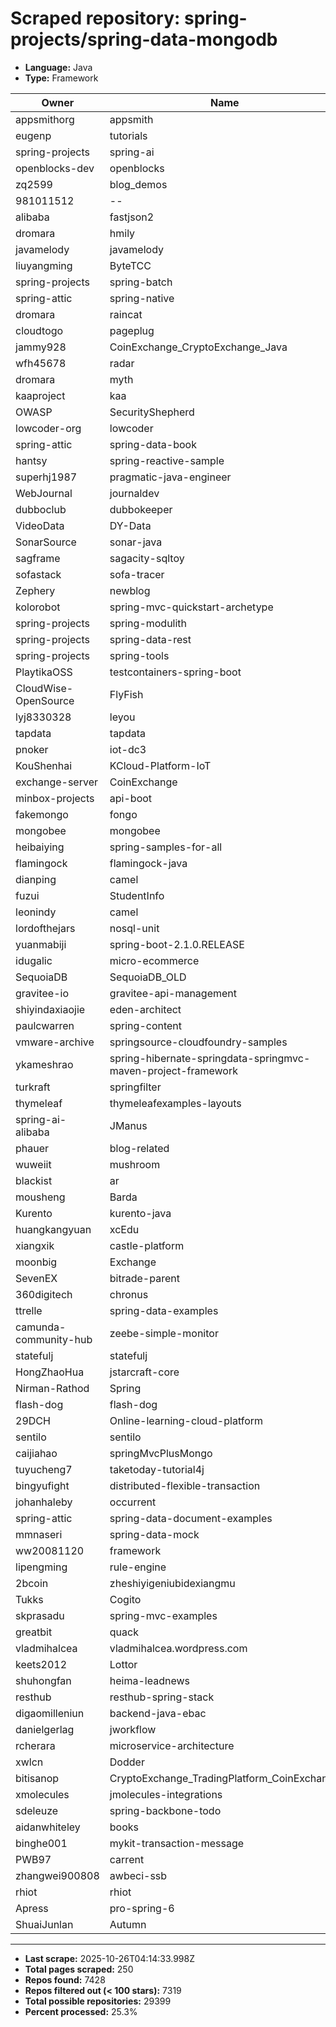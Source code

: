 # Scraped repository: spring-projects/spring-data-mongodb
* **Language:** Java
* **Type:** Framework

| Owner | Name | Stars | Forks | URL |
|---|---|---|---|---|
| appsmithorg | appsmith | 38275 | 4309 | [link](https://github.com/appsmithorg/appsmith) |
| eugenp | tutorials | 37287 | 54058 | [link](https://github.com/eugenp/tutorials) |
| spring-projects | spring-ai | 7007 | 1973 | [link](https://github.com/spring-projects/spring-ai) |
| openblocks-dev | openblocks | 6152 | 396 | [link](https://github.com/openblocks-dev/openblocks) |
| zq2599 | blog_demos | 4727 | 1904 | [link](https://github.com/zq2599/blog_demos) |
| 981011512 | -- | 4629 | 2253 | [link](https://github.com/981011512/--) |
| alibaba | fastjson2 | 4176 | 540 | [link](https://github.com/alibaba/fastjson2) |
| dromara | hmily | 4163 | 1406 | [link](https://github.com/dromara/hmily) |
| javamelody | javamelody | 3028 | 753 | [link](https://github.com/javamelody/javamelody) |
| liuyangming | ByteTCC | 2894 | 911 | [link](https://github.com/liuyangming/ByteTCC) |
| spring-projects | spring-batch | 2874 | 2449 | [link](https://github.com/spring-projects/spring-batch) |
| spring-attic | spring-native | 2717 | 348 | [link](https://github.com/spring-attic/spring-native) |
| dromara | raincat | 1911 | 658 | [link](https://github.com/dromara/raincat) |
| cloudtogo | pageplug | 1904 | 325 | [link](https://github.com/cloudtogo/pageplug) |
| jammy928 | CoinExchange_CryptoExchange_Java | 1601 | 1258 | [link](https://github.com/jammy928/CoinExchange_CryptoExchange_Java) |
| wfh45678 | radar | 1564 | 500 | [link](https://github.com/wfh45678/radar) |
| dromara | myth | 1487 | 595 | [link](https://github.com/dromara/myth) |
| kaaproject | kaa | 1429 | 469 | [link](https://github.com/kaaproject/kaa) |
| OWASP | SecurityShepherd | 1407 | 490 | [link](https://github.com/OWASP/SecurityShepherd) |
| lowcoder-org | lowcoder | 1399 | 280 | [link](https://github.com/lowcoder-org/lowcoder) |
| spring-attic | spring-data-book | 1380 | 1133 | [link](https://github.com/spring-attic/spring-data-book) |
| hantsy | spring-reactive-sample | 1358 | 463 | [link](https://github.com/hantsy/spring-reactive-sample) |
| superhj1987 | pragmatic-java-engineer | 1342 | 235 | [link](https://github.com/superhj1987/pragmatic-java-engineer) |
| WebJournal | journaldev | 1334 | 1956 | [link](https://github.com/WebJournal/journaldev) |
| dubboclub | dubbokeeper | 1280 | 681 | [link](https://github.com/dubboclub/dubbokeeper) |
| VideoData | DY-Data | 1250 | 368 | [link](https://github.com/VideoData/DY-Data) |
| SonarSource | sonar-java | 1181 | 703 | [link](https://github.com/SonarSource/sonar-java) |
| sagframe | sagacity-sqltoy | 1144 | 188 | [link](https://github.com/sagframe/sagacity-sqltoy) |
| sofastack | sofa-tracer | 1127 | 383 | [link](https://github.com/sofastack/sofa-tracer) |
| Zephery | newblog | 1098 | 342 | [link](https://github.com/Zephery/newblog) |
| kolorobot | spring-mvc-quickstart-archetype | 1043 | 472 | [link](https://github.com/kolorobot/spring-mvc-quickstart-archetype) |
| spring-projects | spring-modulith | 1017 | 174 | [link](https://github.com/spring-projects/spring-modulith) |
| spring-projects | spring-data-rest | 936 | 563 | [link](https://github.com/spring-projects/spring-data-rest) |
| spring-projects | spring-tools | 922 | 219 | [link](https://github.com/spring-projects/spring-tools) |
| PlaytikaOSS | testcontainers-spring-boot | 872 | 244 | [link](https://github.com/PlaytikaOSS/testcontainers-spring-boot) |
| CloudWise-OpenSource | FlyFish | 869 | 192 | [link](https://github.com/CloudWise-OpenSource/FlyFish) |
| lyj8330328 | leyou | 636 | 436 | [link](https://github.com/lyj8330328/leyou) |
| tapdata | tapdata | 610 | 126 | [link](https://github.com/tapdata/tapdata) |
| pnoker | iot-dc3 | 602 | 205 | [link](https://github.com/pnoker/iot-dc3) |
| KouShenhai | KCloud-Platform-IoT | 590 | 145 | [link](https://github.com/KouShenhai/KCloud-Platform-IoT) |
| exchange-server | CoinExchange | 565 | 308 | [link](https://github.com/exchange-server/CoinExchange) |
| minbox-projects | api-boot | 545 | 150 | [link](https://github.com/minbox-projects/api-boot) |
| fakemongo | fongo | 526 | 157 | [link](https://github.com/fakemongo/fongo) |
| mongobee | mongobee | 503 | 168 | [link](https://github.com/mongobee/mongobee) |
| heibaiying | spring-samples-for-all | 478 | 247 | [link](https://github.com/heibaiying/spring-samples-for-all) |
| flamingock | flamingock-java | 475 | 65 | [link](https://github.com/flamingock/flamingock-java) |
| dianping | camel | 453 | 172 | [link](https://github.com/dianping/camel) |
| fuzui | StudentInfo | 409 | 111 | [link](https://github.com/fuzui/StudentInfo) |
| leonindy | camel | 408 | 114 | [link](https://github.com/leonindy/camel) |
| lordofthejars | nosql-unit | 384 | 121 | [link](https://github.com/lordofthejars/nosql-unit) |
| yuanmabiji | spring-boot-2.1.0.RELEASE | 361 | 120 | [link](https://github.com/yuanmabiji/spring-boot-2.1.0.RELEASE) |
| idugalic | micro-ecommerce | 353 | 189 | [link](https://github.com/idugalic/micro-ecommerce) |
| SequoiaDB | SequoiaDB_OLD | 333 | 123 | [link](https://github.com/SequoiaDB/SequoiaDB_OLD) |
| gravitee-io | gravitee-api-management | 329 | 88 | [link](https://github.com/gravitee-io/gravitee-api-management) |
| shiyindaxiaojie | eden-architect | 320 | 81 | [link](https://github.com/shiyindaxiaojie/eden-architect) |
| paulcwarren | spring-content | 293 | 72 | [link](https://github.com/paulcwarren/spring-content) |
| vmware-archive | springsource-cloudfoundry-samples | 260 | 180 | [link](https://github.com/vmware-archive/springsource-cloudfoundry-samples) |
| ykameshrao | spring-hibernate-springdata-springmvc-maven-project-framework | 258 | 187 | [link](https://github.com/ykameshrao/spring-hibernate-springdata-springmvc-maven-project-framework) |
| turkraft | springfilter | 257 | 38 | [link](https://github.com/turkraft/springfilter) |
| thymeleaf | thymeleafexamples-layouts | 255 | 175 | [link](https://github.com/thymeleaf/thymeleafexamples-layouts) |
| spring-ai-alibaba | JManus | 253 | 69 | [link](https://github.com/spring-ai-alibaba/JManus) |
| phauer | blog-related | 250 | 115 | [link](https://github.com/phauer/blog-related) |
| wuweiit | mushroom | 221 | 185 | [link](https://github.com/wuweiit/mushroom) |
| blackist | ar | 220 | 82 | [link](https://github.com/blackist/ar) |
| mousheng | Barda | 217 | 67 | [link](https://github.com/mousheng/Barda) |
| Kurento | kurento-java | 200 | 128 | [link](https://github.com/Kurento/kurento-java) |
| huangkangyuan | xcEdu | 197 | 81 | [link](https://github.com/huangkangyuan/xcEdu) |
| xiangxik | castle-platform | 196 | 123 | [link](https://github.com/xiangxik/castle-platform) |
| moonbig | Exchange | 193 | 93 | [link](https://github.com/moonbig/Exchange) |
| SevenEX | bitrade-parent | 187 | 112 | [link](https://github.com/SevenEX/bitrade-parent) |
| 360digitech | chronus | 185 | 63 | [link](https://github.com/360digitech/chronus) |
| ttrelle | spring-data-examples | 181 | 162 | [link](https://github.com/ttrelle/spring-data-examples) |
| camunda-community-hub | zeebe-simple-monitor | 177 | 109 | [link](https://github.com/camunda-community-hub/zeebe-simple-monitor) |
| statefulj | statefulj | 175 | 49 | [link](https://github.com/statefulj/statefulj) |
| HongZhaoHua | jstarcraft-core | 173 | 47 | [link](https://github.com/HongZhaoHua/jstarcraft-core) |
| Nirman-Rathod | Spring | 173 | 146 | [link](https://github.com/Nirman-Rathod/Spring) |
| flash-dog | flash-dog | 172 | 108 | [link](https://github.com/flash-dog/flash-dog) |
| 29DCH | Online-learning-cloud-platform | 172 | 66 | [link](https://github.com/29DCH/Online-learning-cloud-platform) |
| sentilo | sentilo | 167 | 66 | [link](https://github.com/sentilo/sentilo) |
| caijiahao | springMvcPlusMongo | 164 | 73 | [link](https://github.com/caijiahao/springMvcPlusMongo) |
| tuyucheng7 | taketoday-tutorial4j | 161 | 6 | [link](https://github.com/tuyucheng7/taketoday-tutorial4j) |
| bingyufight | distributed-flexible-transaction | 152 | 91 | [link](https://github.com/bingyufight/distributed-flexible-transaction) |
| johanhaleby | occurrent | 150 | 18 | [link](https://github.com/johanhaleby/occurrent) |
| spring-attic | spring-data-document-examples | 147 | 98 | [link](https://github.com/spring-attic/spring-data-document-examples) |
| mmnaseri | spring-data-mock | 139 | 43 | [link](https://github.com/mmnaseri/spring-data-mock) |
| ww20081120 | framework | 138 | 74 | [link](https://github.com/ww20081120/framework) |
| lipengming | rule-engine | 138 | 109 | [link](https://github.com/lipengming/rule-engine) |
| 2bcoin | zheshiyigeniubidexiangmu | 137 | 92 | [link](https://github.com/2bcoin/zheshiyigeniubidexiangmu) |
| Tukks | Cogito | 133 | 2 | [link](https://github.com/Tukks/Cogito) |
| skprasadu | spring-mvc-examples | 132 | 198 | [link](https://github.com/skprasadu/spring-mvc-examples) |
| greatbit | quack | 132 | 33 | [link](https://github.com/greatbit/quack) |
| vladmihalcea | vladmihalcea.wordpress.com | 125 | 89 | [link](https://github.com/vladmihalcea/vladmihalcea.wordpress.com) |
| keets2012 | Lottor | 124 | 46 | [link](https://github.com/keets2012/Lottor) |
| shuhongfan | heima-leadnews | 121 | 35 | [link](https://github.com/shuhongfan/heima-leadnews) |
| resthub | resthub-spring-stack | 121 | 65 | [link](https://github.com/resthub/resthub-spring-stack) |
| digaomilleniun | backend-java-ebac | 120 | 58 | [link](https://github.com/digaomilleniun/backend-java-ebac) |
| danielgerlag | jworkflow | 116 | 35 | [link](https://github.com/danielgerlag/jworkflow) |
| rcherara | microservice-architecture | 114 | 56 | [link](https://github.com/rcherara/microservice-architecture) |
| xwlcn | Dodder | 112 | 35 | [link](https://github.com/xwlcn/Dodder) |
| bitisanop | CryptoExchange_TradingPlatform_CoinExchange | 110 | 81 | [link](https://github.com/bitisanop/CryptoExchange_TradingPlatform_CoinExchange) |
| xmolecules | jmolecules-integrations | 109 | 27 | [link](https://github.com/xmolecules/jmolecules-integrations) |
| sdeleuze | spring-backbone-todo | 107 | 50 | [link](https://github.com/sdeleuze/spring-backbone-todo) |
| aidanwhiteley | books | 105 | 28 | [link](https://github.com/aidanwhiteley/books) |
| binghe001 | mykit-transaction-message | 105 | 52 | [link](https://github.com/binghe001/mykit-transaction-message) |
| PWB97 | carrent | 105 | 25 | [link](https://github.com/PWB97/carrent) |
| zhangwei900808 | awbeci-ssb | 104 | 68 | [link](https://github.com/zhangwei900808/awbeci-ssb) |
| rhiot | rhiot | 102 | 23 | [link](https://github.com/rhiot/rhiot) |
| Apress | pro-spring-6 | 101 | 76 | [link](https://github.com/Apress/pro-spring-6) |
| ShuaiJunlan | Autumn | 100 | 73 | [link](https://github.com/ShuaiJunlan/Autumn) |

---
* **Last scrape:** 2025-10-26T04:14:33.998Z
* **Total pages scraped:** 250
* **Repos found:** 7428
* **Repos filtered out (< 100 stars):** 7319
* **Total possible repositories:** 29399
* **Percent processed:** 25.3%
